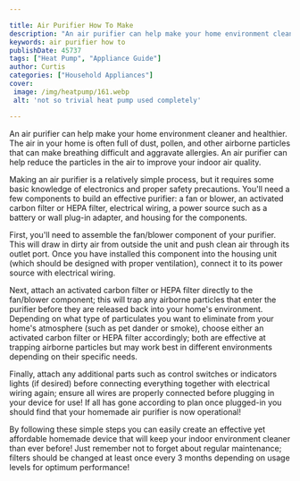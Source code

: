 ```yaml
---

title: Air Purifier How To Make
description: "An air purifier can help make your home environment cleaner and healthier. The air in your home is often full of dust, pollen, and...find out now"
keywords: air purifier how to
publishDate: 45737
tags: ["Heat Pump", "Appliance Guide"]
author: Curtis
categories: ["Household Appliances"]
cover: 
 image: /img/heatpump/161.webp
 alt: 'not so trivial heat pump used completely'

---
```


An air purifier can help make your home environment cleaner and healthier. The air in your home is often full of dust, pollen, and other airborne particles that can make breathing difficult and aggravate allergies. An air purifier can help reduce the particles in the air to improve your indoor air quality.

Making an air purifier is a relatively simple process, but it requires some basic knowledge of electronics and proper safety precautions. You'll need a few components to build an effective purifier: a fan or blower, an activated carbon filter or HEPA filter, electrical wiring, a power source such as a battery or wall plug-in adapter, and housing for the components.

First, you'll need to assemble the fan/blower component of your purifier. This will draw in dirty air from outside the unit and push clean air through its outlet port. Once you have installed this component into the housing unit (which should be designed with proper ventilation), connect it to its power source with electrical wiring. 

Next, attach an activated carbon filter or HEPA filter directly to the fan/blower component; this will trap any airborne particles that enter the purifier before they are released back into your home's environment. Depending on what type of particulates you want to eliminate from your home's atmosphere (such as pet dander or smoke), choose either an activated carbon filter or HEPA filter accordingly; both are effective at trapping airborne particles but may work best in different environments depending on their specific needs. 

Finally, attach any additional parts such as control switches or indicators lights (if desired) before connecting everything together with electrical wiring again; ensure all wires are properly connected before plugging in your device for use! If all has gone according to plan once plugged-in you should find that your homemade air purifier is now operational! 
 
By following these simple steps you can easily create an effective yet affordable homemade device that will keep your indoor environment cleaner than ever before! Just remember not to forget about regular maintenance; filters should be changed at least once every 3 months depending on usage levels for optimum performance!
